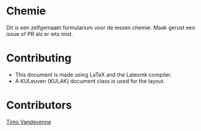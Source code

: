 # Chemie
Dit is een zelfgemaakt formularium voor de lessen chemie.
Maak gerust een  issue of PR als er iets mist.

# Contributing
- This document is made using LaTeX and the Latexmk compiler.
- A KULeuven (KULAK) document class is used for the layout.

# Contributors
[Timo Vandevenne](https://github.com/TimoNotThy)
